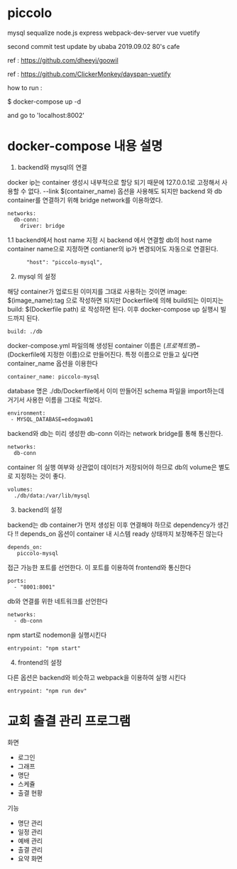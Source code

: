 # piccolo
mysql sequalize node.js express webpack-dev-server vue vuetify  

second commit test
update by ubaba 2019.09.02
80's cafe


ref : https://github.com/dheeyi/goowil

ref : https://github.com/ClickerMonkey/dayspan-vuetify

how to run :

$ docker-compose up -d

and go to 'localhost:8002'


# docker-compose 내용 설명 

  1. backend와 mysql의 연결
  
  docker ip는 container 생성시 내부적으로 할당 되기 때문에 127.0.0.1로 고정해서 사용할 수 없다. 
  --link $(container_name) 옵션을 사용해도 되지만 backend 와 db container를 연결하기 위해 bridge network를 이용하였다. 

    networks:
      db-conn:
        driver: bridge
        
        
  1.1 backend에서 host name 지정 시 backend 에서 연결할 db의 host name container name으로 지정하면 contianer의 ip가 변경되어도 자동으로 연결된다. 
   
          "host": "piccolo-mysql", 

  2. mysql 의 설정

  해당 container가 업로드된 이미지를 그대로 사용하는 것이면 image: $(image_name):tag 으로 작성하면 되지만
  Dockerfile에 의해 build되는 이미지는 build: $(Dockerfile path) 로 작성하면 된다. 이후 docker-compose up 실행시 빌드까지 된다.

    build: ./db

  docker-compose.yml 파일의해 생성된 container 이름은  $(프로젝트명)-$(Dockerfile에 지정한 이름)으로 만들어진다. 
  특정 이름으로 만들고 싶다면 container_name 옵션을 이용한다

    container_name: piccolo-mysql

  database 명은 ./db/Dockerfile에서 이미 만들어진 schema 파일을 import하는데 거기서 사용한 이름을 그대로 적었다.
    
    environment:
     - MYSQL_DATABASE=edogawa01

  backend와 db는 미리 생성한 db-conn 이라는 network bridge를 통해 통신한다.
  
    networks:
      db-conn

  container 의 실행 여부와 상관없이 데이터가 저장되어야 하므로 db의 volume은 별도로 지정하는 것이 좋다.
    
    volumes:
      ./db/data:/var/lib/mysql

  3. backend의 설정
  
  backend는 db container가 먼저 생성된 이후 연결해야 하므로 dependency가 생긴다 
  !! depends_on 옵션이 container 내 시스템 ready 상태까지 보장해주진 않는다 
    
    depends_on:
       piccolo-mysql
       
  접근 가능한 포트를 선언한다. 이 포트를 이용하여 frontend와 통신한다
  
    ports:
      - "8001:8001"
  
  db와 연결를 위한 네트워크를 선언한다 
    
    networks:
      - db-conn
      
  npm start로 nodemon을 실행시킨다 
    
    entrypoint: "npm start"
  
  4. frontend의 설정
  
  다른 옵션은 backend와 비슷하고 webpack을 이용하여 실행 시킨다 
    
    entrypoint: "npm run dev" 

# 교회 출결 관리 프로그램

화면
- 로그인
- 그래프
- 명단
- 스케쥴
- 출결 현황

기능
- 명단 관리
- 일정 관리
- 예배 관리
- 출결 관리
- 요약 화면
